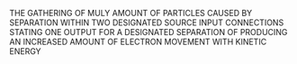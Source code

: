 THE GATHERING OF MULY AMOUNT OF PARTICLES CAUSED BY SEPARATION WITHIN TWO DESIGNATED SOURCE INPUT CONNECTIONS STATING ONE OUTPUT FOR A DESIGNATED SEPARATION OF PRODUCING AN INCREASED AMOUNT OF ELECTRON MOVEMENT WITH KINETIC ENERGY
